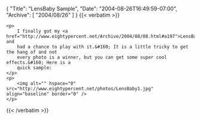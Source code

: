 {
  "Title": "LensBaby Sample",
  "Date": "2004-08-26T16:49:59-07:00",
  "Archive": [
    "2004/08/26"
  ]
}
{{< verbatim >}}

    <p>
        I finally got my <a href="http://www.eightypercent.net/Archive/2004/08/08.html#a197">LensBaby</a> and
        had a chance to play with it.&#160; It is a little tricky to get the hang of and not
        every photo is a winner, but you can get some super cool effects.&#160; Here is a
        quick sample:
    </p>
    <p>
        <img alt="" hspace="0" src="http://www.eightypercent.net/photos/LensBaby1.jpg" align="baseline" border="0" />
    </p>

{{< /verbatim >}}
